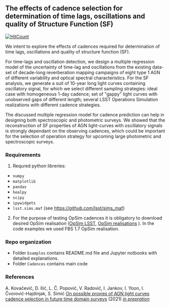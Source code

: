 ## The effects of cadence selection for determination of time lags, oscillations and quality of Structure Function (SF) 
[![HitCount](http://hits.dwyl.com/LSST-sersag/agn_cadences.svg)](http://hits.dwyl.com/LSST-sersag/agn_cadences)


We intent to explore the effects of cadences required for determination of time lags, oscillations and quality of structure function (SF). 

For time-lags and oscillation detection, we design a multiple regression model of the uncertainty of time-lag and oscillations from the existing data-set of decade-long reverberation mapping campaigns of eight type 1 AGN of different variability and optical spectral characteristics. For the SF analysis, we generate a suit of 10-year long light curves containing oscillatory signal, for which we select different sampling strategies: ideal case with homogeneous 1-day cadence; set of "gappy" light curves with unobserved gaps of different length; several LSST Operations Simulation realizations with different cadence strategies.

The discussed multiple regression model for cadence prediction can help in designing both spectroscopic and photometric surveys. We showed that the reconstruction of SF properties of AGN light-curves with oscillatory signals is strongly dependant on the observing cadences, which could be important for the selection of operation strategy for upcoming large photometric and spectroscopic surveys. 

### Requirements

1. Requred python libreries:

* `numpy`
* `matplotlib`
* `pandas`
* `healpy`
* `scipy`
* `ipywidgets`
* `lsst.sims.maf` (see https://github.com/lsst/sims_maf)

2. For the purpose of testing OpSim cadences it is obligatory to download desired OpSim realisation ([OpSim LSST](https://www.lsst.org/scientists/simulations/opsim), [OpSim realisations](https://epyc.astro.washington.edu/~lynnej/opsim_downloads/) ). In the code examples we used FBS  1.7 OpSim realisation.

### Repo organization
 
* Folder `Examples` contains README.md file and Jupyter notbooks with detailed explanations.
* Folder  `Cadences` contains main code

### References

A. Kovačević, D. Ilić, L. Č. Popović, V. Radović, I. Jankov, I. Yoon, I. Čvorović-Hajdinjak, S. Simić [On possible proxies of AGN light curves cadence selection in future time domain surveys](#) (2021) <i><u> in prepration </i></u>
